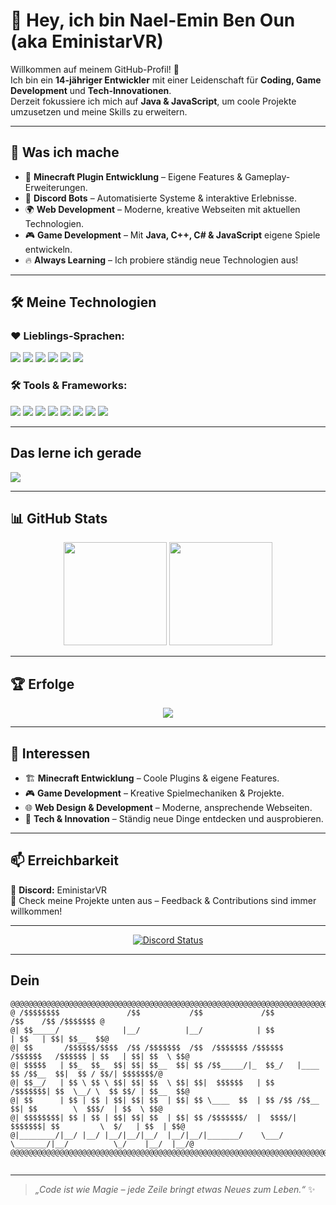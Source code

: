 # 👋 Hey, ich bin Nael-Emin Ben Oun (aka **EministarVR**)

Willkommen auf meinem GitHub-Profil! 🌟  
Ich bin ein **14-jähriger Entwickler** mit einer Leidenschaft für **Coding, Game Development** und **Tech-Innovationen**.  
Derzeit fokussiere ich mich auf **Java & JavaScript**, um coole Projekte umzusetzen und meine Skills zu erweitern.

---

## 🚀 Was ich mache
- 🔧 **Minecraft Plugin Entwicklung** – Eigene Features & Gameplay-Erweiterungen.  
- 🤖 **Discord Bots** – Automatisierte Systeme & interaktive Erlebnisse.  
- 🌍 **Web Development** – Moderne, kreative Webseiten mit aktuellen Technologien.  
- 🎮 **Game Development** – Mit **Java, C++, C# & JavaScript** eigene Spiele entwickeln.  
- 🔥 **Always Learning** – Ich probiere ständig neue Technologien aus!  

---

## 🛠️ Meine Technologien  

### ❤️ Lieblings-Sprachen:
<p align="left">
    
<img src="https://img.shields.io/badge/JavaScript-%23F7DF1E.svg?style=flat&logo=javascript&logoColor=black"/>
    <img src="https://img.shields.io/badge/Python-%233776AB.svg?style=flat&logo=python&logoColor=white"/>
    <img src="https://img.shields.io/badge/C%23-%23239120.svg?style=flat&logo=c-sharp&logoColor=white"/>
    <img src="https://img.shields.io/badge/C%2B%2B-%2300599C.svg?style=flat&logo=c%2B%2B&logoColor=white"/>
    <img src="https://img.shields.io/badge/TypeScript-%232B7BBF.svg?style=flat&logo=typescript&logoColor=white"/>
    <img src="https://img.shields.io/badge/Lua-%23000080.svg?style=flat&logo=lua&logoColor=white"/>
</p>

### 🛠️ Tools & Frameworks:
<p align="left">
    <img src="https://img.shields.io/badge/Linux-%23FCC624.svg?style=flat&logo=linux&logoColor=black"/>
    <img src="https://img.shields.io/badge/VS%20Code-%23007ACC.svg?style=flat&logo=visual-studio-code&logoColor=white"/>
    <img src="https://img.shields.io/badge/IntelliJ%20IDEA-%23000000.svg?style=flat&logo=intellij-idea&logoColor=white"/>
    <img src="https://img.shields.io/badge/Node.js-%23339933.svg?style=flat&logo=node.js&logoColor=white"/>
    <img src="https://img.shields.io/badge/WinSCP-%23000000.svg?style=flat&logo=winscp&logoColor=white"/>
    <img src="https://img.shields.io/badge/Termius-%232F3136.svg?style=flat&logo=termius&logoColor=white"/>
    <img src="https://img.shields.io/badge/Astro-%23000000.svg?style=flat&logo=astro&logoColor=white"/>
    <img src="https://img.shields.io/badge/Next.js-%23000000.svg?style=flat&logo=next.js&logoColor=white"/>
</p>

---
## Das lerne ich gerade

<img src="https://img.shields.io/badge/Java-%23007396.svg?style=flat&logo=openjdk&logoColor=white"/>

---

## 📊 GitHub Stats  
<p align="center">
    <img src="https://github-readme-stats.vercel.app/api?username=EministarVR&show_icons=true&theme=radical" height="165"/>
    <img src="https://github-readme-stats.vercel.app/api/top-langs/?username=EministarVR&layout=compact&theme=radical" height="165"/>
</p>

---

## 🏆 Erfolge  
<p align="center">
    <img src="https://github-profile-trophy.vercel.app/?username=EministarVR&theme=radical"/>
</p>

---

## 🌟 Interessen  
- 🏗️ **Minecraft Entwicklung** – Coole Plugins & eigene Features.  
- 🎮 **Game Development** – Kreative Spielmechaniken & Projekte.  
- 🌐 **Web Design & Development** – Moderne, ansprechende Webseiten.  
- 🚀 **Tech & Innovation** – Ständig neue Dinge entdecken und ausprobieren.  

---

## 📫 Erreichbarkeit  
💬 **Discord:** EministarVR  
🚀 Check meine Projekte unten aus – Feedback & Contributions sind immer willkommen!  

---
<div align="center">
  <a href="https://discord.com/users/928021462386892830" target="_blank">
    <img src="https://lanyard.cnrad.dev/api/928021462386892830?borderRadius=5px&animated=true&bg=273849&showDisplayName=true" alt="Discord Status">
  </a>
</div>

---
## Dein 
```
@@@@@@@@@@@@@@@@@@@@@@@@@@@@@@@@@@@@@@@@@@@@@@@@@@@@@@@@@@@@@@@@@@@@@@@@@@@@@@@@@@@@@@@@@@@@@@@@@@@@@@@@@
@ /$$$$$$$$               /$$           /$$             /$$                         /$$    /$$ /$$$$$$$ @
@| $$_____/              |__/          |__/            | $$                        | $$   | $$| $$__  $$@
@| $$       /$$$$$$/$$$$  /$$ /$$$$$$$  /$$  /$$$$$$$ /$$$$$$    /$$$$$$   /$$$$$$ | $$   | $$| $$  \ $$@
@| $$$$$   | $$_  $$_  $$| $$| $$__  $$| $$ /$$_____/|_  $$_/   |____  $$ /$$__  $$|  $$ / $$/| $$$$$$$/@
@| $$__/   | $$ \ $$ \ $$| $$| $$  \ $$| $$|  $$$$$$   | $$      /$$$$$$$| $$  \__/ \  $$ $$/ | $$__  $$@
@| $$      | $$ | $$ | $$| $$| $$  | $$| $$ \____  $$  | $$ /$$ /$$__  $$| $$        \  $$$/  | $$  \ $$@
@| $$$$$$$$| $$ | $$ | $$| $$| $$  | $$| $$ /$$$$$$$/  |  $$$$/|  $$$$$$$| $$         \  $/   | $$  | $$@
@|________/|__/ |__/ |__/|__/|__/  |__/|__/|_______/    \___/   \_______/|__/          \_/    |__/  |__/@
@@@@@@@@@@@@@@@@@@@@@@@@@@@@@@@@@@@@@@@@@@@@@@@@@@@@@@@@@@@@@@@@@@@@@@@@@@@@@@@@@@@@@@@@@@@@@@@@@@@@@@@@@
                                                        
```

---
> *„Code ist wie Magie – jede Zeile bringt etwas Neues zum Leben.“* ✨
